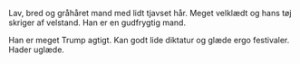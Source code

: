 Lav, bred og gråhåret mand med lidt tjavset hår. Meget velklædt og hans tøj skriger af velstand. Han er en gudfrygtig mand.

Han er meget Trump agtigt. Kan godt lide diktatur og glæde ergo festivaler. Hader uglæde.